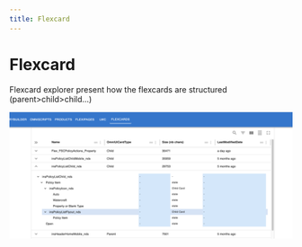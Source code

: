 ```yaml
---
title: Flexcard
---
```


# Flexcard 
Flexcard explorer present how the flexcards are structured (parent>child>child...)

![example](./flexcard.png)